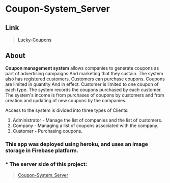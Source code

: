 # Coupon-System_Server

## Link
> [Lucky-Coupons](https://lucky-coupons.herokuapp.com)

## About

**Coupon management system** allows companies to generate coupons as part of advertising campaigns
And marketing that they sustain.
The system also has registered customers. Customers can purchase coupons. Coupons are limited in quantity
And in effect. Customer is limited to one coupon of each type.
The system records the coupons purchased by each customer.
The system's income is from purchases of coupons by customers and from creation and updating of new coupons by the companies.

Access to the system is divided into three types of Clients:
1. Administrator - Manage the list of companies and the list of customers.
2. Company - Managing a list of coupons associated with the company.
3. Customer - Purchasing coupons.


### This app was deployed using heroku, and uses an image storage in Firebase platform.


### * The server side of this project:
> [Coupon-System_Server](https://github.com/LidorLahav/Coupon-System_Server)

